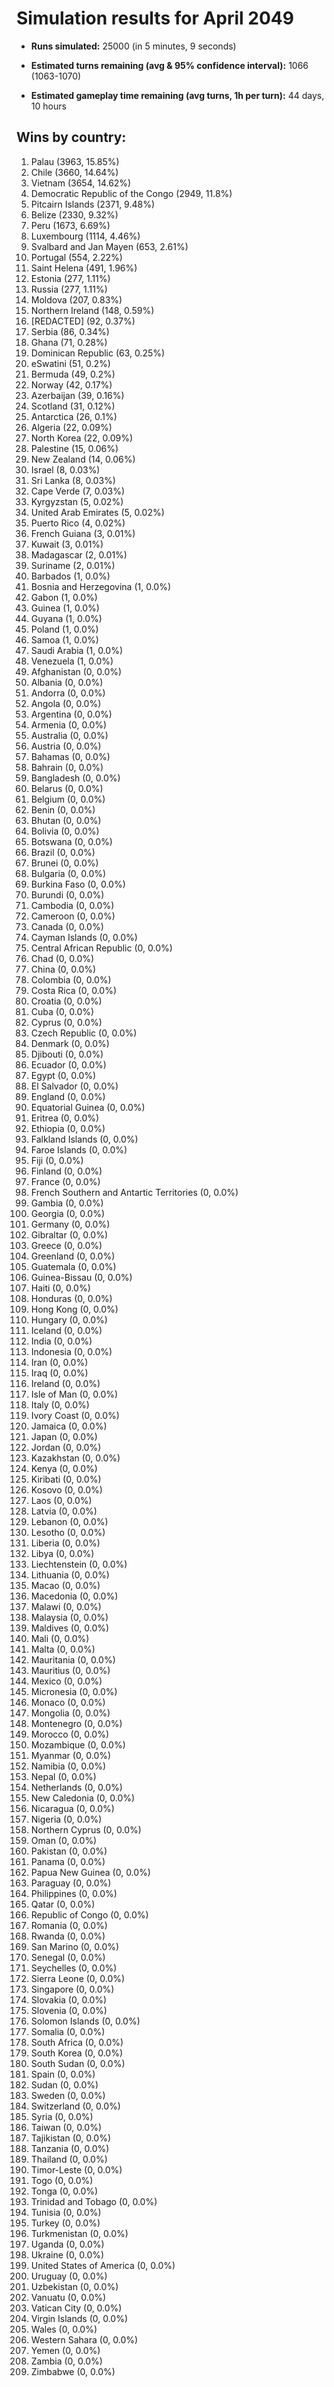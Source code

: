 # Simulation results for April 2049

* **Runs simulated:** 25000 (in 5 minutes, 9 seconds)

* **Estimated turns remaining (avg & 95% confidence interval):** 1066 (1063-1070)

* **Estimated gameplay time remaining (avg turns, 1h per turn):** 44 days, 10 hours

## Wins by country:
1. Palau (3963, 15.85%)
2. Chile (3660, 14.64%)
3. Vietnam (3654, 14.62%)
4. Democratic Republic of the Congo (2949, 11.8%)
5. Pitcairn Islands (2371, 9.48%)
6. Belize (2330, 9.32%)
7. Peru (1673, 6.69%)
8. Luxembourg (1114, 4.46%)
9. Svalbard and Jan Mayen (653, 2.61%)
10. Portugal (554, 2.22%)
11. Saint Helena (491, 1.96%)
12. Estonia (277, 1.11%)
13. Russia (277, 1.11%)
14. Moldova (207, 0.83%)
15. Northern Ireland (148, 0.59%)
16. [REDACTED] (92, 0.37%)
17. Serbia (86, 0.34%)
18. Ghana (71, 0.28%)
19. Dominican Republic (63, 0.25%)
20. eSwatini (51, 0.2%)
21. Bermuda (49, 0.2%)
22. Norway (42, 0.17%)
23. Azerbaijan (39, 0.16%)
24. Scotland (31, 0.12%)
25. Antarctica (26, 0.1%)
26. Algeria (22, 0.09%)
27. North Korea (22, 0.09%)
28. Palestine (15, 0.06%)
29. New Zealand (14, 0.06%)
30. Israel (8, 0.03%)
31. Sri Lanka (8, 0.03%)
32. Cape Verde (7, 0.03%)
33. Kyrgyzstan (5, 0.02%)
34. United Arab Emirates (5, 0.02%)
35. Puerto Rico (4, 0.02%)
36. French Guiana (3, 0.01%)
37. Kuwait (3, 0.01%)
38. Madagascar (2, 0.01%)
39. Suriname (2, 0.01%)
40. Barbados (1, 0.0%)
41. Bosnia and Herzegovina (1, 0.0%)
42. Gabon (1, 0.0%)
43. Guinea (1, 0.0%)
44. Guyana (1, 0.0%)
45. Poland (1, 0.0%)
46. Samoa (1, 0.0%)
47. Saudi Arabia (1, 0.0%)
48. Venezuela (1, 0.0%)
49. Afghanistan (0, 0.0%)
50. Albania (0, 0.0%)
51. Andorra (0, 0.0%)
52. Angola (0, 0.0%)
53. Argentina (0, 0.0%)
54. Armenia (0, 0.0%)
55. Australia (0, 0.0%)
56. Austria (0, 0.0%)
57. Bahamas (0, 0.0%)
58. Bahrain (0, 0.0%)
59. Bangladesh (0, 0.0%)
60. Belarus (0, 0.0%)
61. Belgium (0, 0.0%)
62. Benin (0, 0.0%)
63. Bhutan (0, 0.0%)
64. Bolivia (0, 0.0%)
65. Botswana (0, 0.0%)
66. Brazil (0, 0.0%)
67. Brunei (0, 0.0%)
68. Bulgaria (0, 0.0%)
69. Burkina Faso (0, 0.0%)
70. Burundi (0, 0.0%)
71. Cambodia (0, 0.0%)
72. Cameroon (0, 0.0%)
73. Canada (0, 0.0%)
74. Cayman Islands (0, 0.0%)
75. Central African Republic (0, 0.0%)
76. Chad (0, 0.0%)
77. China (0, 0.0%)
78. Colombia (0, 0.0%)
79. Costa Rica (0, 0.0%)
80. Croatia (0, 0.0%)
81. Cuba (0, 0.0%)
82. Cyprus (0, 0.0%)
83. Czech Republic (0, 0.0%)
84. Denmark (0, 0.0%)
85. Djibouti (0, 0.0%)
86. Ecuador (0, 0.0%)
87. Egypt (0, 0.0%)
88. El Salvador (0, 0.0%)
89. England (0, 0.0%)
90. Equatorial Guinea (0, 0.0%)
91. Eritrea (0, 0.0%)
92. Ethiopia (0, 0.0%)
93. Falkland Islands (0, 0.0%)
94. Faroe Islands (0, 0.0%)
95. Fiji (0, 0.0%)
96. Finland (0, 0.0%)
97. France (0, 0.0%)
98. French Southern and Antartic Territories (0, 0.0%)
99. Gambia (0, 0.0%)
100. Georgia (0, 0.0%)
101. Germany (0, 0.0%)
102. Gibraltar (0, 0.0%)
103. Greece (0, 0.0%)
104. Greenland (0, 0.0%)
105. Guatemala (0, 0.0%)
106. Guinea-Bissau (0, 0.0%)
107. Haiti (0, 0.0%)
108. Honduras (0, 0.0%)
109. Hong Kong (0, 0.0%)
110. Hungary (0, 0.0%)
111. Iceland (0, 0.0%)
112. India (0, 0.0%)
113. Indonesia (0, 0.0%)
114. Iran (0, 0.0%)
115. Iraq (0, 0.0%)
116. Ireland (0, 0.0%)
117. Isle of Man (0, 0.0%)
118. Italy (0, 0.0%)
119. Ivory Coast (0, 0.0%)
120. Jamaica (0, 0.0%)
121. Japan (0, 0.0%)
122. Jordan (0, 0.0%)
123. Kazakhstan (0, 0.0%)
124. Kenya (0, 0.0%)
125. Kiribati (0, 0.0%)
126. Kosovo (0, 0.0%)
127. Laos (0, 0.0%)
128. Latvia (0, 0.0%)
129. Lebanon (0, 0.0%)
130. Lesotho (0, 0.0%)
131. Liberia (0, 0.0%)
132. Libya (0, 0.0%)
133. Liechtenstein (0, 0.0%)
134. Lithuania (0, 0.0%)
135. Macao (0, 0.0%)
136. Macedonia (0, 0.0%)
137. Malawi (0, 0.0%)
138. Malaysia (0, 0.0%)
139. Maldives (0, 0.0%)
140. Mali (0, 0.0%)
141. Malta (0, 0.0%)
142. Mauritania (0, 0.0%)
143. Mauritius (0, 0.0%)
144. Mexico (0, 0.0%)
145. Micronesia (0, 0.0%)
146. Monaco (0, 0.0%)
147. Mongolia (0, 0.0%)
148. Montenegro (0, 0.0%)
149. Morocco (0, 0.0%)
150. Mozambique (0, 0.0%)
151. Myanmar (0, 0.0%)
152. Namibia (0, 0.0%)
153. Nepal (0, 0.0%)
154. Netherlands (0, 0.0%)
155. New Caledonia (0, 0.0%)
156. Nicaragua (0, 0.0%)
157. Nigeria (0, 0.0%)
158. Northern Cyprus (0, 0.0%)
159. Oman (0, 0.0%)
160. Pakistan (0, 0.0%)
161. Panama (0, 0.0%)
162. Papua New Guinea (0, 0.0%)
163. Paraguay (0, 0.0%)
164. Philippines (0, 0.0%)
165. Qatar (0, 0.0%)
166. Republic of Congo (0, 0.0%)
167. Romania (0, 0.0%)
168. Rwanda (0, 0.0%)
169. San Marino (0, 0.0%)
170. Senegal (0, 0.0%)
171. Seychelles (0, 0.0%)
172. Sierra Leone (0, 0.0%)
173. Singapore (0, 0.0%)
174. Slovakia (0, 0.0%)
175. Slovenia (0, 0.0%)
176. Solomon Islands (0, 0.0%)
177. Somalia (0, 0.0%)
178. South Africa (0, 0.0%)
179. South Korea (0, 0.0%)
180. South Sudan (0, 0.0%)
181. Spain (0, 0.0%)
182. Sudan (0, 0.0%)
183. Sweden (0, 0.0%)
184. Switzerland (0, 0.0%)
185. Syria (0, 0.0%)
186. Taiwan (0, 0.0%)
187. Tajikistan (0, 0.0%)
188. Tanzania (0, 0.0%)
189. Thailand (0, 0.0%)
190. Timor-Leste (0, 0.0%)
191. Togo (0, 0.0%)
192. Tonga (0, 0.0%)
193. Trinidad and Tobago (0, 0.0%)
194. Tunisia (0, 0.0%)
195. Turkey (0, 0.0%)
196. Turkmenistan (0, 0.0%)
197. Uganda (0, 0.0%)
198. Ukraine (0, 0.0%)
199. United States of America (0, 0.0%)
200. Uruguay (0, 0.0%)
201. Uzbekistan (0, 0.0%)
202. Vanuatu (0, 0.0%)
203. Vatican City (0, 0.0%)
204. Virgin Islands (0, 0.0%)
205. Wales (0, 0.0%)
206. Western Sahara (0, 0.0%)
207. Yemen (0, 0.0%)
208. Zambia (0, 0.0%)
209. Zimbabwe (0, 0.0%)
